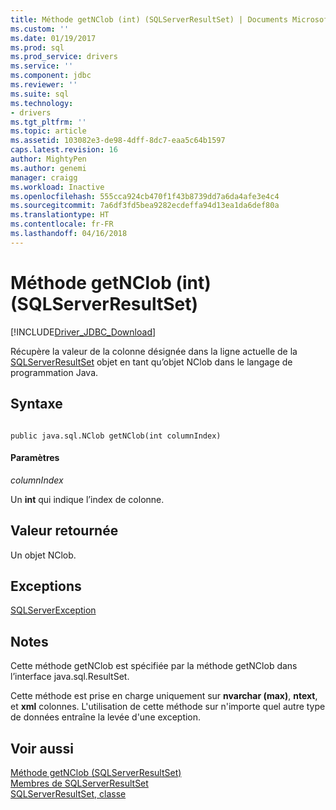 ```yaml
---
title: Méthode getNClob (int) (SQLServerResultSet) | Documents Microsoft
ms.custom: ''
ms.date: 01/19/2017
ms.prod: sql
ms.prod_service: drivers
ms.service: ''
ms.component: jdbc
ms.reviewer: ''
ms.suite: sql
ms.technology:
- drivers
ms.tgt_pltfrm: ''
ms.topic: article
ms.assetid: 103082e3-de98-4dff-8dc7-eaa5c64b1597
caps.latest.revision: 16
author: MightyPen
ms.author: genemi
manager: craigg
ms.workload: Inactive
ms.openlocfilehash: 555cca924cb470f1f43b8739dd7a6da4afe3e4c4
ms.sourcegitcommit: 7a6df3fd5bea9282ecdeffa94d13ea1da6def80a
ms.translationtype: HT
ms.contentlocale: fr-FR
ms.lasthandoff: 04/16/2018
---
```

# <a name="getnclob-method-int-sqlserverresultset"></a>Méthode getNClob (int) (SQLServerResultSet)
[!INCLUDE[Driver_JDBC_Download](../../../includes/driver_jdbc_download.md)]

  Récupère la valeur de la colonne désignée dans la ligne actuelle de la [SQLServerResultSet](../../../connect/jdbc/reference/sqlserverresultset-class.md) objet en tant qu’objet NClob dans le langage de programmation Java.  
  
## <a name="syntax"></a>Syntaxe  
  
```  
  
public java.sql.NClob getNClob(int columnIndex)  
```  
  
#### <a name="parameters"></a>Paramètres  
 *columnIndex*  
  
 Un **int** qui indique l’index de colonne.  
  
## <a name="return-value"></a>Valeur retournée  
 Un objet NClob.  
  
## <a name="exceptions"></a>Exceptions  
 [SQLServerException](../../../connect/jdbc/reference/sqlserverexception-class.md)  
  
## <a name="remarks"></a>Notes  
 Cette méthode getNClob est spécifiée par la méthode getNClob dans l’interface java.sql.ResultSet.  
  
 Cette méthode est prise en charge uniquement sur **nvarchar (max)**, **ntext**, et **xml** colonnes. L'utilisation de cette méthode sur n'importe quel autre type de données entraîne la levée d'une exception.  
  
## <a name="see-also"></a>Voir aussi  
 [Méthode getNClob &#40;SQLServerResultSet&#41;](../../../connect/jdbc/reference/getnclob-method-sqlserverresultset.md)   
 [Membres de SQLServerResultSet](../../../connect/jdbc/reference/sqlserverresultset-members.md)   
 [SQLServerResultSet, classe](../../../connect/jdbc/reference/sqlserverresultset-class.md)  
  
  

